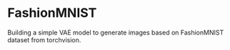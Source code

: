 # FashionMNIST

Building a simple VAE model to generate images based on FashionMNIST dataset from torchvision.
